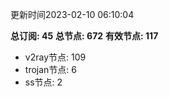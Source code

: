 更新时间2023-02-10 06:10:04

**总订阅: 45**
**总节点: 672**
**有效节点: 117**
- v2ray节点: 109
- trojan节点: 6
- ss节点: 2
